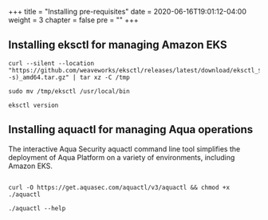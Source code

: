+++
title = "Installing pre-requisites"
date = 2020-06-16T19:01:12-04:00
weight = 3
chapter = false
pre = "<b></b>"
+++

## Installing eksctl for managing Amazon EKS
```shell
curl --silent --location "https://github.com/weaveworks/eksctl/releases/latest/download/eksctl_$(uname -s)_amd64.tar.gz" | tar xz -C /tmp

sudo mv /tmp/eksctl /usr/local/bin

eksctl version
```

## Installing aquactl for managing Aqua operations
The interactive Aqua Security aquactl command line tool simplifies the deployment of Aqua Platform on a variety of environments, including Amazon EKS. 

```shell

curl -O https://get.aquasec.com/aquactl/v3/aquactl && chmod +x ./aquactl

./aquactl --help
```                                                 
